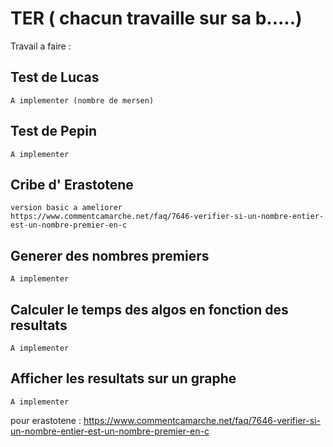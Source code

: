 # TER ( chacun travaille sur sa b.....)

Travail a faire :

## Test de Lucas
	A implementer (nombre de mersen)

## Test de Pepin
	A implementer

## Cribe d' Erastotene
	version basic a ameliorer
	https://www.commentcamarche.net/faq/7646-verifier-si-un-nombre-entier-est-un-nombre-premier-en-c

## Generer des nombres premiers
	A implementer

## Calculer le temps des algos en fonction des resultats
	A implementer


## Afficher les resultats sur un graphe
	A implementer


pour erastotene : https://www.commentcamarche.net/faq/7646-verifier-si-un-nombre-entier-est-un-nombre-premier-en-c